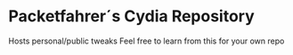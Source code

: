# Packetfahrer´s Cydia Repository
Hosts personal/public tweaks
Feel free to learn from this for your own repo
